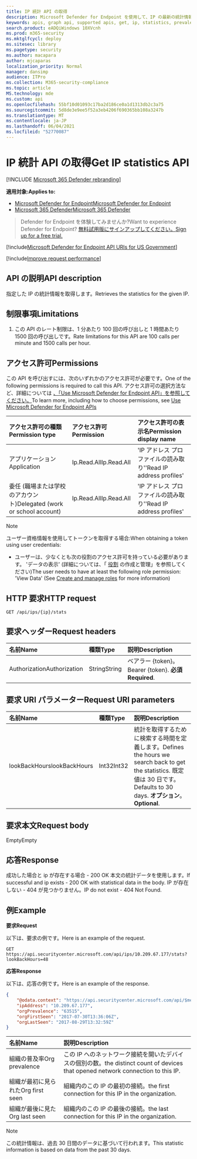 ```yaml
---
title: IP 統計 API の取得
description: Microsoft Defender for Endpoint を使用して、IP の最新の統計情報を取得します。
keywords: apis, graph api, supported apis, get, ip, statistics, prevalence
search.product: eADQiWindows 10XVcnh
ms.prod: m365-security
ms.mktglfcycl: deploy
ms.sitesec: library
ms.pagetype: security
ms.author: macapara
author: mjcaparas
localization_priority: Normal
manager: dansimp
audience: ITPro
ms.collection: M365-security-compliance
ms.topic: article
MS.technology: mde
ms.custom: api
ms.openlocfilehash: 55bf10d01093c17ba2d186ce0a1d1313db2c3a75
ms.sourcegitcommit: 5d8de3e9ee5f52a3eb4206f690365bb108a3247b
ms.translationtype: MT
ms.contentlocale: ja-JP
ms.lasthandoff: 06/04/2021
ms.locfileid: "52770087"
---
```

# <a name="get-ip-statistics-api"></a><span data-ttu-id="91ff6-104">IP 統計 API の取得</span><span class="sxs-lookup"><span data-stu-id="91ff6-104">Get IP statistics API</span></span>

[!INCLUDE [Microsoft 365 Defender rebranding](../../includes/microsoft-defender.md)]

<span data-ttu-id="91ff6-105">**適用対象:**</span><span class="sxs-lookup"><span data-stu-id="91ff6-105">**Applies to:**</span></span>
- [<span data-ttu-id="91ff6-106">Microsoft Defender for Endpoint</span><span class="sxs-lookup"><span data-stu-id="91ff6-106">Microsoft Defender for Endpoint</span></span>](https://go.microsoft.com/fwlink/p/?linkid=2154037)
- [<span data-ttu-id="91ff6-107">Microsoft 365 Defender</span><span class="sxs-lookup"><span data-stu-id="91ff6-107">Microsoft 365 Defender</span></span>](https://go.microsoft.com/fwlink/?linkid=2118804)

> <span data-ttu-id="91ff6-108">Defender for Endpoint を体験してみませんか?</span><span class="sxs-lookup"><span data-stu-id="91ff6-108">Want to experience Defender for Endpoint?</span></span> [<span data-ttu-id="91ff6-109">無料試用版にサインアップしてください。</span><span class="sxs-lookup"><span data-stu-id="91ff6-109">Sign up for a free trial.</span></span>](https://www.microsoft.com/microsoft-365/windows/microsoft-defender-atp?ocid=docs-wdatp-exposedapis-abovefoldlink) 

[!include[Microsoft Defender for Endpoint API URIs for US Government](../../includes/microsoft-defender-api-usgov.md)]

[!include[Improve request performance](../../includes/improve-request-performance.md)]

## <a name="api-description"></a><span data-ttu-id="91ff6-110">API の説明</span><span class="sxs-lookup"><span data-stu-id="91ff6-110">API description</span></span>
<span data-ttu-id="91ff6-111">指定した IP の統計情報を取得します。</span><span class="sxs-lookup"><span data-stu-id="91ff6-111">Retrieves the statistics for the given IP.</span></span>

## <a name="limitations"></a><span data-ttu-id="91ff6-112">制限事項</span><span class="sxs-lookup"><span data-stu-id="91ff6-112">Limitations</span></span>
1. <span data-ttu-id="91ff6-113">この API のレート制限は、1 分あたり 100 回の呼び出しと 1 時間あたり 1500 回の呼び出しです。</span><span class="sxs-lookup"><span data-stu-id="91ff6-113">Rate limitations for this API are 100 calls per minute and 1500 calls per hour.</span></span>

## <a name="permissions"></a><span data-ttu-id="91ff6-114">アクセス許可</span><span class="sxs-lookup"><span data-stu-id="91ff6-114">Permissions</span></span>
<span data-ttu-id="91ff6-115">この API を呼び出すには、次のいずれかのアクセス許可が必要です。</span><span class="sxs-lookup"><span data-stu-id="91ff6-115">One of the following permissions is required to call this API.</span></span> <span data-ttu-id="91ff6-116">アクセス許可の選択方法など、詳細については [、「Use Microsoft Defender for Endpoint API」を参照してください。](apis-intro.md)</span><span class="sxs-lookup"><span data-stu-id="91ff6-116">To learn more, including how to choose permissions, see [Use Microsoft Defender for Endpoint APIs](apis-intro.md)</span></span>

<span data-ttu-id="91ff6-117">アクセス許可の種類</span><span class="sxs-lookup"><span data-stu-id="91ff6-117">Permission type</span></span> |   <span data-ttu-id="91ff6-118">アクセス許可</span><span class="sxs-lookup"><span data-stu-id="91ff6-118">Permission</span></span>  |   <span data-ttu-id="91ff6-119">アクセス許可の表示名</span><span class="sxs-lookup"><span data-stu-id="91ff6-119">Permission display name</span></span>
:---|:---|:---
<span data-ttu-id="91ff6-120">アプリケーション</span><span class="sxs-lookup"><span data-stu-id="91ff6-120">Application</span></span> |   <span data-ttu-id="91ff6-121">Ip.Read.All</span><span class="sxs-lookup"><span data-stu-id="91ff6-121">Ip.Read.All</span></span> |   <span data-ttu-id="91ff6-122">'IP アドレス プロファイルの読み取り'</span><span class="sxs-lookup"><span data-stu-id="91ff6-122">'Read IP address profiles'</span></span>
<span data-ttu-id="91ff6-123">委任 (職場または学校のアカウント)</span><span class="sxs-lookup"><span data-stu-id="91ff6-123">Delegated (work or school account)</span></span> | <span data-ttu-id="91ff6-124">Ip.Read.All</span><span class="sxs-lookup"><span data-stu-id="91ff6-124">Ip.Read.All</span></span> |  <span data-ttu-id="91ff6-125">'IP アドレス プロファイルの読み取り'</span><span class="sxs-lookup"><span data-stu-id="91ff6-125">'Read IP address profiles'</span></span>

>[!NOTE]
> <span data-ttu-id="91ff6-126">ユーザー資格情報を使用してトークンを取得する場合:</span><span class="sxs-lookup"><span data-stu-id="91ff6-126">When obtaining a token using user credentials:</span></span>
>- <span data-ttu-id="91ff6-127">ユーザーは、少なくとも次の役割のアクセス許可を持っている必要があります。 'データの表示' (詳細については、「 [役割](user-roles.md) の作成と管理」を参照してください)</span><span class="sxs-lookup"><span data-stu-id="91ff6-127">The user needs to have at least the following role permission: 'View Data' (See [Create and manage roles](user-roles.md) for more information)</span></span>

## <a name="http-request"></a><span data-ttu-id="91ff6-128">HTTP 要求</span><span class="sxs-lookup"><span data-stu-id="91ff6-128">HTTP request</span></span>

```http
GET /api/ips/{ip}/stats
```

## <a name="request-headers"></a><span data-ttu-id="91ff6-129">要求ヘッダー</span><span class="sxs-lookup"><span data-stu-id="91ff6-129">Request headers</span></span>

<span data-ttu-id="91ff6-130">名前</span><span class="sxs-lookup"><span data-stu-id="91ff6-130">Name</span></span> | <span data-ttu-id="91ff6-131">種類</span><span class="sxs-lookup"><span data-stu-id="91ff6-131">Type</span></span> | <span data-ttu-id="91ff6-132">説明</span><span class="sxs-lookup"><span data-stu-id="91ff6-132">Description</span></span>
:---|:---|:---
<span data-ttu-id="91ff6-133">Authorization</span><span class="sxs-lookup"><span data-stu-id="91ff6-133">Authorization</span></span> | <span data-ttu-id="91ff6-134">String</span><span class="sxs-lookup"><span data-stu-id="91ff6-134">String</span></span> | <span data-ttu-id="91ff6-135">ベアラー {token}。</span><span class="sxs-lookup"><span data-stu-id="91ff6-135">Bearer {token}.</span></span> <span data-ttu-id="91ff6-136">**必須**</span><span class="sxs-lookup"><span data-stu-id="91ff6-136">**Required**.</span></span>

## <a name="request-uri-parameters"></a><span data-ttu-id="91ff6-137">要求 URI パラメーター</span><span class="sxs-lookup"><span data-stu-id="91ff6-137">Request URI parameters</span></span>

<span data-ttu-id="91ff6-138">名前</span><span class="sxs-lookup"><span data-stu-id="91ff6-138">Name</span></span> | <span data-ttu-id="91ff6-139">種類</span><span class="sxs-lookup"><span data-stu-id="91ff6-139">Type</span></span> | <span data-ttu-id="91ff6-140">説明</span><span class="sxs-lookup"><span data-stu-id="91ff6-140">Description</span></span>
:---|:---|:---
<span data-ttu-id="91ff6-141">lookBackHours</span><span class="sxs-lookup"><span data-stu-id="91ff6-141">lookBackHours</span></span> | <span data-ttu-id="91ff6-142">Int32</span><span class="sxs-lookup"><span data-stu-id="91ff6-142">Int32</span></span> | <span data-ttu-id="91ff6-143">統計を取得するために検索する時間を定義します。</span><span class="sxs-lookup"><span data-stu-id="91ff6-143">Defines the hours we search back to get the statistics.</span></span> <span data-ttu-id="91ff6-144">既定値は 30 日です。</span><span class="sxs-lookup"><span data-stu-id="91ff6-144">Defaults to 30 days.</span></span> <span data-ttu-id="91ff6-145">**オプション**。</span><span class="sxs-lookup"><span data-stu-id="91ff6-145">**Optional**.</span></span>

## <a name="request-body"></a><span data-ttu-id="91ff6-146">要求本文</span><span class="sxs-lookup"><span data-stu-id="91ff6-146">Request body</span></span>
<span data-ttu-id="91ff6-147">Empty</span><span class="sxs-lookup"><span data-stu-id="91ff6-147">Empty</span></span>

## <a name="response"></a><span data-ttu-id="91ff6-148">応答</span><span class="sxs-lookup"><span data-stu-id="91ff6-148">Response</span></span>
<span data-ttu-id="91ff6-149">成功した場合と ip が存在する場合 - 200 OK 本文の統計データを使用します。</span><span class="sxs-lookup"><span data-stu-id="91ff6-149">If successful and ip exists - 200 OK with statistical data in the body.</span></span> <span data-ttu-id="91ff6-150">IP が存在しない - 404 が見つかりません。</span><span class="sxs-lookup"><span data-stu-id="91ff6-150">IP do not exist - 404 Not Found.</span></span>


## <a name="example"></a><span data-ttu-id="91ff6-151">例</span><span class="sxs-lookup"><span data-stu-id="91ff6-151">Example</span></span>

<span data-ttu-id="91ff6-152">**要求**</span><span class="sxs-lookup"><span data-stu-id="91ff6-152">**Request**</span></span>

<span data-ttu-id="91ff6-153">以下は、要求の例です。</span><span class="sxs-lookup"><span data-stu-id="91ff6-153">Here is an example of the request.</span></span>

```http
GET https://api.securitycenter.microsoft.com/api/ips/10.209.67.177/stats?lookBackHours=48
```

<span data-ttu-id="91ff6-154">**応答**</span><span class="sxs-lookup"><span data-stu-id="91ff6-154">**Response**</span></span>

<span data-ttu-id="91ff6-155">以下は、応答の例です。</span><span class="sxs-lookup"><span data-stu-id="91ff6-155">Here is an example of the response.</span></span>


```json
{
    "@odata.context": "https://api.securitycenter.microsoft.com/api/$metadata#microsoft.windowsDefenderATP.api.InOrgIPStats",
    "ipAddress": "10.209.67.177",
    "orgPrevalence": "63515",
    "orgFirstSeen": "2017-07-30T13:36:06Z",
    "orgLastSeen": "2017-08-29T13:32:59Z"
}
```


| <span data-ttu-id="91ff6-156">名前</span><span class="sxs-lookup"><span data-stu-id="91ff6-156">Name</span></span> | <span data-ttu-id="91ff6-157">説明</span><span class="sxs-lookup"><span data-stu-id="91ff6-157">Description</span></span> |
| :--- | :---------- |
| <span data-ttu-id="91ff6-158">組織の普及率</span><span class="sxs-lookup"><span data-stu-id="91ff6-158">Org prevalence</span></span> | <span data-ttu-id="91ff6-159">この IP へのネットワーク接続を開いたデバイスの個別の数。</span><span class="sxs-lookup"><span data-stu-id="91ff6-159">the distinct count of devices that opened network connection to this IP.</span></span> |
| <span data-ttu-id="91ff6-160">組織が最初に見られた</span><span class="sxs-lookup"><span data-stu-id="91ff6-160">Org first seen</span></span> | <span data-ttu-id="91ff6-161">組織内のこの IP の最初の接続。</span><span class="sxs-lookup"><span data-stu-id="91ff6-161">the first connection for this IP in the organization.</span></span> |
| <span data-ttu-id="91ff6-162">組織が最後に見た</span><span class="sxs-lookup"><span data-stu-id="91ff6-162">Org last seen</span></span>  | <span data-ttu-id="91ff6-163">組織内のこの IP の最後の接続。</span><span class="sxs-lookup"><span data-stu-id="91ff6-163">the last connection for this IP in the organization.</span></span> |

> [!NOTE]
> <span data-ttu-id="91ff6-164">この統計情報は、過去 30 日間のデータに基づいて行われます。</span><span class="sxs-lookup"><span data-stu-id="91ff6-164">This statistic information is based on data from the past 30 days.</span></span> 
